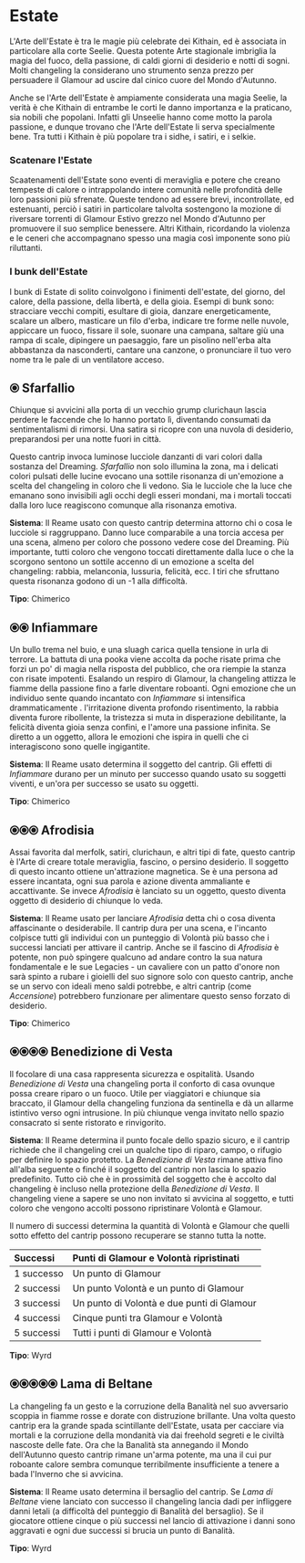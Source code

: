 # Estate  

L'Arte dell'Estate è tra le magie più celebrate dei Kithain, ed è associata in particolare alla corte Seelie. Questa potente Arte stagionale imbriglia la magia del fuoco, della passione, di caldi giorni di desiderio e notti di sogni. Molti changeling la considerano uno strumento senza prezzo per persuadere il Glamour ad uscire dal cinico cuore del Mondo d'Autunno.  

Anche se l'Arte dell'Estate è ampiamente considerata una magia Seelie, la verità è che Kithain di entrambe le corti le danno importanza e la praticano, sia nobili che popolani. Infatti gli Unseelie hanno come motto la parola passione, e dunque trovano che l'Arte dell'Estate li serva specialmente bene. Tra tutti i Kithain è più popolare tra i sidhe, i satiri, e i selkie.  

### Scatenare l'Estate

Scaatenamenti dell'Estate sono eventi di meraviglia e potere che creano tempeste di calore o intrappolando intere comunità nelle profondità delle loro passioni più sfrenate. Queste tendono ad essere brevi, incontrollate, ed estenuanti, perciò i satiri in particolare talvolta sostengono la mozione di riversare torrenti di Glamour Estivo grezzo nel Mondo d'Autunno per promuovere il suo semplice benessere. Altri Kithain, ricordando la violenza e le ceneri che accompagnano spesso una magia così imponente sono più riluttanti.  

### I bunk dell'Estate  

I bunk di Estate di solito coinvolgono i finimenti dell'estate, del giorno, del calore, della passione, della libertà, e della gioia. Esempi di bunk sono: stracciare vecchi compiti, esultare di gioia, danzare energeticamente, scalare un albero, masticare un filo d'erba, indicare tre forme nelle nuvole, appiccare un fuoco, fissare il sole, suonare una campana, saltare giù una rampa di scale, dipingere un paesaggio, fare un pisolino nell'erba alta abbastanza da nasconderti, cantare una canzone, o pronunciare il tuo vero nome tra le pale di un ventilatore acceso.  

## ⦿ Sfarfallio  

Chiunque si avvicini alla porta di un vecchio grump clurichaun lascia perdere le faccende che lo hanno portato lì, diventando consumati da sentimentalismi di rimorsi. Una satira si ricopre con una nuvola di desiderio, preparandosi per una notte fuori in città.  

Questo cantrip invoca luminose lucciole danzanti di vari colori dalla sostanza del Dreaming. *Sfarfallio* non solo illumina la zona, ma i delicati colori pulsati delle lucine evocano una sottile risonanza di un'emozione a scelta del changeling in coloro che li vedono. Sia le lucciole che la luce che emanano sono invisibili agli occhi degli esseri mondani, ma i mortali toccati dalla loro luce reagiscono comunque alla risonanza emotiva.  

**Sistema**: Il Reame usato con questo cantrip determina attorno chi o cosa le lucciole si raggruppano. Danno luce comparabile a una torcia accesa per una scena, almeno per coloro che possono vedere cose del Dreaming. Più importante, tutti coloro che vengono toccati direttamente dalla luce o che la scorgono sentono un sottile accenno di un emozione a scelta del changeling: rabbia, melanconia, lussuria, felicità, ecc. I tiri che sfruttano questa risonanza godono di un -1 alla difficoltà.  

**Tipo**: Chimerico  

## ⦿⦿ Infiammare 

Un bullo trema nel buio, e una sluagh carica quella tensione in urla di terrore. La battuta di una pooka viene accolta da poche risate prima che forzi un po' di magia nella risposta del pubblico, che ora riempie la stanza con risate impotenti. Esalando un respiro di Glamour, la changeling attizza le fiamme della passione fino a farle diventare roboanti. Ogni emozione che un individuo sente quando incantato con *Infiammare* si intensifica drammaticamente . l'irritazione diventa profondo risentimento, la rabbia diventa furore ribollente, la tristezza si muta in disperazione debilitante, la felicità diventa gioia senza confini, e l'amore una passione infinita. Se diretto a un oggetto, allora le emozioni che ispira in quelli che ci interagiscono sono quelle ingigantite.  

**Sistema**: Il Reame usato determina il soggetto del cantrip. Gli effetti di *Infiammare* durano per un minuto per successo quando usato su soggetti viventi, e un'ora per successo se usato su oggetti.  

**Tipo**: Chimerico  

## ⦿⦿⦿ Afrodisia

Assai favorita dal merfolk, satiri, clurichaun, e altri tipi di fate, questo cantrip è l'Arte di creare totale meraviglia, fascino, o persino desiderio. Il soggetto di questo incanto ottiene un'attrazione magnetica. Se è una persona ad essere incantata, ogni sua parola e azione diventa ammaliante e accattivante. Se invece *Afrodisia* è lanciato su un oggetto, questo diventa oggetto di desiderio di chiunque lo veda.  

**Sistema**: Il Reame usato per lanciare *Afrodisia* detta chi o cosa diventa affascinante o desiderabile. Il cantrip dura per una scena, e l'incanto colpisce tutti gli individui con un punteggio di Volontà più basso che i successi lanciati per attivare il cantrip. Anche se il fascino di *Afrodisia* è potente, non può spingere qualcuno ad andare contro la sua natura fondamentale e le sue Legacies - un cavaliere con un patto d'onore non sarà spinto a rubare i gioielli del suo signore solo con questo cantrip, anche se un servo con ideali meno saldi potrebbe, e altri cantrip (come *Accensione*) potrebbero funzionare per alimentare questo senso forzato di desiderio.  

**Tipo**: Chimerico

## ⦿⦿⦿⦿ Benedizione di Vesta

Il focolare di una casa rappresenta sicurezza e ospitalità. Usando *Benedizione di Vesta* una changeling porta il conforto di casa ovunque possa creare riparo o un fuoco. Utile per viaggiatori e chiunque sia braccato, il Glamour della changeling funziona da sentinella e dà un allarme istintivo verso ogni intrusione. In più chiunque venga invitato nello spazio consacrato si sente ristorato e rinvigorito.  

**Sistema**: Il Reame determina il punto focale dello spazio sicuro, e il cantrip richiede che il changeling crei un qualche tipo di riparo, campo, o rifugio per definire lo spazio protetto. La *Benedizione di Vesta* rimane attiva fino all'alba seguente o finché il soggetto del cantrip non lascia lo spazio predefinito. Tutto ciò che è in prossimità del soggetto che è accolto dal changeling è incluso nella protezione della *Benedizione di Vesta*. Il changeling viene a sapere se uno non invitato si avvicina al soggetto, e tutti coloro che vengono accolti possono ripristinare Volontà e Glamour.  

Il numero di successi determina la quantità di Volontà e Glamour che quelli sotto effetto del cantrip possono recuperare se stanno tutta la notte.

| Successi   | Punti di Glamour e Volontà ripristinati    |
|:-----------|:-------------------------------------------|
| 1 successo | Un punto di Glamour                        |
| 2 successi | Un punto Volontà e un punto di Glamour     |
| 3 successi | Un punto di Volontà e due punti di Glamour |
| 4 successi | Cinque punti tra Glamour e Volontà         |
| 5 successi | Tutti i punti di Glamour e Volontà         |
  
**Tipo**: Wyrd

## ⦿⦿⦿⦿⦿ Lama di Beltane

La changeling fa un gesto e la corruzione della Banalità nel suo avversario scoppia in fiamme rosse e dorate con distruzione brillante. Una volta questo cantrip era la grande spada scintillante dell'Estate, usata per cacciare via mortali e la corruzione della mondanità via dai freehold segreti e le civiltà nascoste delle fate. Ora che la Banalità sta annegando il Mondo dell'Autunno questo cantrip rimane un'arma potente, ma una il cui pur roboante calore sembra comunque terribilmente insufficiente a tenere a bada l'Inverno che si avvicina.  

**Sistema**: Il Reame usato determina il bersaglio del cantrip. Se *Lama di Beltane* viene lanciato con successo il changeling lancia dadi per infliggere danni letali (a difficoltà del punteggio di Banalità del bersaglio). Se il giocatore ottiene cinque o più successi nel lancio di attivazione i danni sono aggravati e ogni due successi si brucia un punto di Banalità.  

**Tipo**: Wyrd